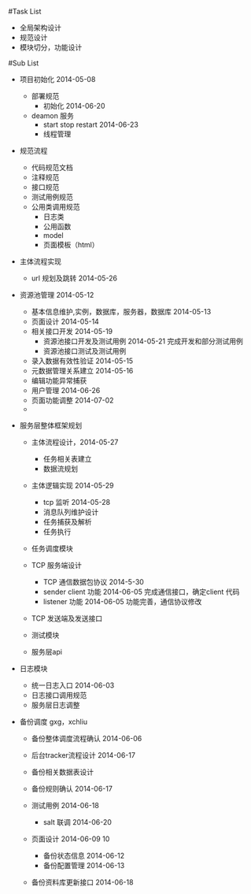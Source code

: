 #Task List

* 全局架构设计
* 规范设计
* 模块切分，功能设计

#Sub List
* 项目初始化    2014-05-08
	* 部署规范
		* 初始化  2014-06-20
	* deamon 服务 
		* start stop restart 2014-06-23
		* 线程管理
* 规范流程
	* 代码规范文档
	* 注释规范
	* 接口规范
	* 测试用例规范
	* 公用类调用规范
		* 日志类
		* 公用函数
		* model
		* 页面模板（html）
* 主体流程实现
	* url 规划及跳转  2014-05-26
* 资源池管理    2014-05-12
	* 基本信息维护,实例，数据库，服务器，数据库  2014-05-13
	* 页面设计	2014-05-14
	* 相关接口开发	2014-05-19
		* 资源池接口开发及测试用例  2014-05-21 完成开发和部分测试用例
		* 资源池接口测试及测试用例  
	* 录入数据有效性验证   2014-05-15 
	* 元数据管理关系建立   2014-05-16
	* 编辑功能异常捕获  
	* 用户管理 2014-06-26
	* 页面功能调整  2014-07-02
	* 
	

* 服务层整体框架规划
	* 主体流程设计，2014-05-27
		* 任务相关表建立
		* 数据流规划
	* 主体逻辑实现  2014-05-29
		* tcp 监听   2014-05-28
		* 消息队列维护设计 
		* 任务捕获及解析
		* 任务执行
	* 任务调度模块
	
	* TCP 服务端设计
		* TCP 通信数据包协议  2014-5-30 
		* sender client 功能  2014-06-05  完成通信接口，确定client 代码
		* listener 功能  2014-06-05  功能完善，通信协议修改
	* TCP 发送端及发送接口
	* 测试模块
	* 服务层api
* 日志模块
	* 统一日志入口 2014-06-03
	* 日志接口调用规范
	* 服务层日志调整
	
* 备份调度   gxg，xchliu
	* 备份整体调度流程确认  2014-06-06
	* 后台tracker流程设计  2014-06-17
	* 备份相关数据表设计     
	* 备份规则确认	2014-06-17
	* 测试用例	2014-06-18
		* salt 联调  2014-06-20
	* 页面设计  2014-06-09 10 
		* 备份状态信息  2014-06-12
		* 备份配置管理  2014-06-13
		
	* 备份资料库更新接口  2014-06-18

